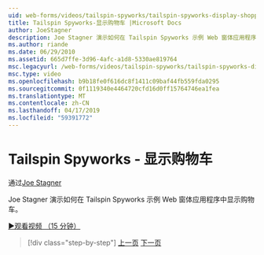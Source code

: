 ```yaml
---
uid: web-forms/videos/tailspin-spyworks/tailspin-spyworks-display-shopping-cart
title: Tailspin Spyworks-显示购物车 |Microsoft Docs
author: JoeStagner
description: Joe Stagner 演示如何在 Tailspin Spyworks 示例 Web 窗体应用程序中显示购物车。
ms.author: riande
ms.date: 06/29/2010
ms.assetid: 665d7ffe-3d96-4afc-a1d8-5330ae819764
msc.legacyurl: /web-forms/videos/tailspin-spyworks/tailspin-spyworks-display-shopping-cart
msc.type: video
ms.openlocfilehash: b9b18fe0f616dc8f1411c09baf44fb559fda0295
ms.sourcegitcommit: 0f1119340e4464720cfd16d0ff15764746ea1fea
ms.translationtype: MT
ms.contentlocale: zh-CN
ms.lasthandoff: 04/17/2019
ms.locfileid: "59391772"
---
```

# <a name="tailspin-spyworks---display-shopping-cart"></a>Tailspin Spyworks - 显示购物车

通过[Joe Stagner](https://github.com/JoeStagner)

Joe Stagner 演示如何在 Tailspin Spyworks 示例 Web 窗体应用程序中显示购物车。

[&#9654;观看视频 （15 分钟）](https://channel9.msdn.com/Blogs/ASP-NET-Site-Videos/tailspin-spyworks-display-shopping-cart)

> [!div class="step-by-step"]
> [上一页](tailspin-spyworks-adding-items-to-the-shopping-cart.md)
> [下一页](tailspin-spyworks-update-the-shopping-cart.md)
